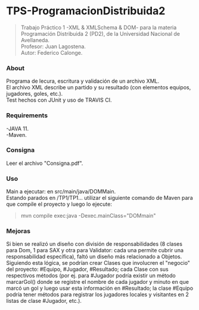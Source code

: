# TPS-ProgramacionDistribuida2

>Trabajo Práctico 1 -XML & XMLSchema & DOM- para la materia Programación Distribuida 2 (PD2), de la Universidad Nacional de Avellaneda.  
>Profesor: Juan Lagostena.  
>Autor: Federico Calonge.

### About
Programa de lecura, escritura y validación de un archivo XML.  
El archivo XML describe un partido y su resultado (con elementos equipos, jugadores, goles, etc.).  
Test hechos con JUnit y uso de TRAVIS CI.  

### Requirements
-JAVA 11.  
-Maven.  

### Consigna
Leer el archivo "Consigna.pdf".  

### Uso
Main a ejecutar: en src/main/java/DOMMain.  
Estando parados en /TP1/TP1... utilizar el siguiente comando de Maven para que compile el proyecto y luego lo ejecute:   
>mvn compile exec:java -Dexec.mainClass="DOMmain"

### Mejoras
Si bien se realizó un diseño con división de responsabilidades (8 clases para Dom, 1 para SAX y otra para Validator: cada una permite cubrir una responsabilidad específica), faltó un diseño más relacionado a Objetos.  
Siguiendo esta lógica, se podrían crear Clases que involucren el "negocio" del proyecto: #Equipo, #Jugador, #Resultado; cada Clase con sus respectivos métodos (por ej. para #Jugador podría existir un método marcarGol() donde se registre el nombre de cada jugador y minuto en que marcó un gol y luego usar esta información en #Resultado; la clase #Equipo podría tener métodos para registrar los jugadores locales y visitantes en 2 listas de clase #Jugador, etc.). 

